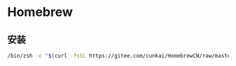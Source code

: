 # Homebrew


## 安装
```bash
/bin/zsh -c "$(curl -fsSL https://gitee.com/cunkai/HomebrewCN/raw/master/Homebrew.sh)"

```